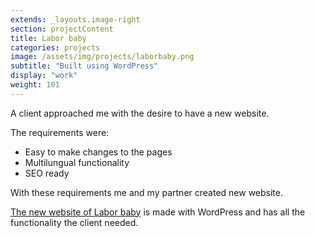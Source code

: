 ```yaml
---
extends: _layouts.image-right
section: projectContent
title: Labor baby
categories: projects
image: /assets/img/projects/laborbaby.png
subtitle: "Built using WordPress"
display: "work"
weight: 101
---
```


A client approached me with the desire to have a new website.

The requirements were:

- Easy to make changes to the pages
- Multilungual functionality
- SEO ready

With these requirements me and my partner created new website.

<a href="https://www.laborbaby.it/" target="_blank">The new website of Labor baby</a> is made with WordPress and has all the functionality the client needed.